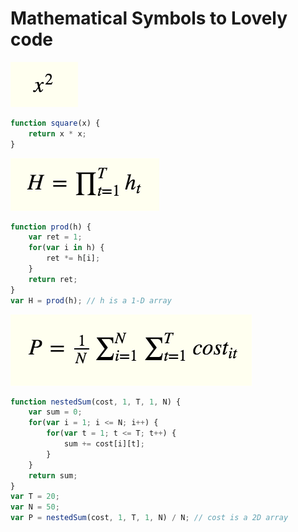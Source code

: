 # Mathematical Symbols to Lovely code

![x square](square.png)
```javascript
function square(x) {
    return x * x;
}
```

![product](prod.png)
```javascript
function prod(h) {
    var ret = 1;
    for(var i in h) {
        ret *= h[i];
    }
    return ret;
}
var H = prod(h); // h is a 1-D array
```
![nested sum](nestedsum.png)
```javascript
function nestedSum(cost, 1, T, 1, N) {
    var sum = 0;
    for(var i = 1; i <= N; i++) {
        for(var t = 1; t <= T; t++) {
            sum += cost[i][t];
        }
    }
    return sum;
}
var T = 20;
var N = 50;
var P = nestedSum(cost, 1, T, 1, N) / N; // cost is a 2D array
```
